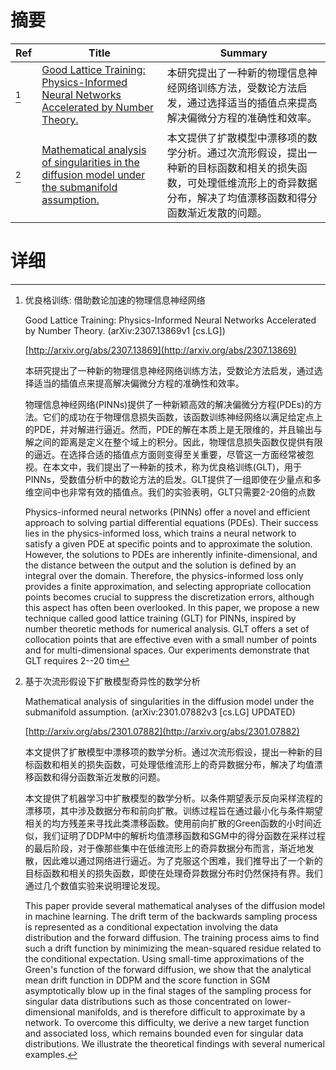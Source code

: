 # 摘要

| Ref | Title | Summary |
| --- | --- | --- |
| [^1] | [Good Lattice Training: Physics-Informed Neural Networks Accelerated by Number Theory.](http://arxiv.org/abs/2307.13869) | 本研究提出了一种新的物理信息神经网络训练方法，受数论方法启发，通过选择适当的插值点来提高解决偏微分方程的准确性和效率。 |
| [^2] | [Mathematical analysis of singularities in the diffusion model under the submanifold assumption.](http://arxiv.org/abs/2301.07882) | 本文提供了扩散模型中漂移项的数学分析。通过次流形假设，提出一种新的目标函数和相关的损失函数，可处理低维流形上的奇异数据分布，解决了均值漂移函数和得分函数渐近发散的问题。 |

# 详细

[^1]: 优良格训练: 借助数论加速的物理信息神经网络

    Good Lattice Training: Physics-Informed Neural Networks Accelerated by Number Theory. (arXiv:2307.13869v1 [cs.LG])

    [http://arxiv.org/abs/2307.13869](http://arxiv.org/abs/2307.13869)

    本研究提出了一种新的物理信息神经网络训练方法，受数论方法启发，通过选择适当的插值点来提高解决偏微分方程的准确性和效率。

    

    物理信息神经网络(PINNs)提供了一种新颖高效的解决偏微分方程(PDEs)的方法。它们的成功在于物理信息损失函数，该函数训练神经网络以满足给定点上的PDE，并对解进行逼近。然而，PDE的解在本质上是无限维的，并且输出与解之间的距离是定义在整个域上的积分。因此，物理信息损失函数仅提供有限的逼近。在选择合适的插值点方面则变得至关重要，尽管这一方面经常被忽视。在本文中，我们提出了一种新的技术，称为优良格训练(GLT)，用于PINNs，受数值分析中的数论方法的启发。GLT提供了一组即使在少量点和多维空间中也非常有效的插值点。我们的实验表明，GLT只需要2-20倍的点数

    Physics-informed neural networks (PINNs) offer a novel and efficient approach to solving partial differential equations (PDEs). Their success lies in the physics-informed loss, which trains a neural network to satisfy a given PDE at specific points and to approximate the solution. However, the solutions to PDEs are inherently infinite-dimensional, and the distance between the output and the solution is defined by an integral over the domain. Therefore, the physics-informed loss only provides a finite approximation, and selecting appropriate collocation points becomes crucial to suppress the discretization errors, although this aspect has often been overlooked. In this paper, we propose a new technique called good lattice training (GLT) for PINNs, inspired by number theoretic methods for numerical analysis. GLT offers a set of collocation points that are effective even with a small number of points and for multi-dimensional spaces. Our experiments demonstrate that GLT requires 2--20 tim
    
[^2]: 基于次流形假设下扩散模型奇异性的数学分析

    Mathematical analysis of singularities in the diffusion model under the submanifold assumption. (arXiv:2301.07882v3 [cs.LG] UPDATED)

    [http://arxiv.org/abs/2301.07882](http://arxiv.org/abs/2301.07882)

    本文提供了扩散模型中漂移项的数学分析。通过次流形假设，提出一种新的目标函数和相关的损失函数，可处理低维流形上的奇异数据分布，解决了均值漂移函数和得分函数渐近发散的问题。

    

    本文提供了机器学习中扩散模型的数学分析。以条件期望表示反向采样流程的漂移项，其中涉及数据分布和前向扩散。训练过程旨在通过最小化与条件期望相关的均方残差来寻找此类漂移函数。使用前向扩散的Green函数的小时间近似，我们证明了DDPM中的解析均值漂移函数和SGM中的得分函数在采样过程的最后阶段，对于像那些集中在低维流形上的奇异数据分布而言，渐近地发散，因此难以通过网络进行逼近。为了克服这个困难，我们推导出了一个新的目标函数和相关的损失函数，即使在处理奇异数据分布时仍然保持有界。我们通过几个数值实验来说明理论发现。

    This paper provide several mathematical analyses of the diffusion model in machine learning. The drift term of the backwards sampling process is represented as a conditional expectation involving the data distribution and the forward diffusion. The training process aims to find such a drift function by minimizing the mean-squared residue related to the conditional expectation. Using small-time approximations of the Green's function of the forward diffusion, we show that the analytical mean drift function in DDPM and the score function in SGM asymptotically blow up in the final stages of the sampling process for singular data distributions such as those concentrated on lower-dimensional manifolds, and is therefore difficult to approximate by a network. To overcome this difficulty, we derive a new target function and associated loss, which remains bounded even for singular data distributions. We illustrate the theoretical findings with several numerical examples.
    

